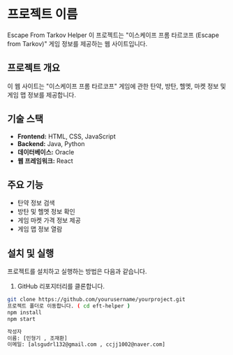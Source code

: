 # 프로젝트 이름

Escape From Tarkov Helper 이 프로젝트는 "이스케이프 프롬 타르코프 (Escape from Tarkov)" 게임 정보를 제공하는 웹 사이트입니다.

## 프로젝트 개요

이 웹 사이트는 "이스케이프 프롬 타르코프" 게임에 관한 탄약, 방탄, 헬멧, 마켓 정보 및 게임 맵 정보를 제공합니다.

## 기술 스택

- **Frontend:** HTML, CSS, JavaScript
- **Backend:** Java, Python
- **데이터베이스:** Oracle
- **웹 프레임워크:** React

## 주요 기능

- 탄약 정보 검색
- 방탄 및 헬멧 정보 확인
- 게임 마켓 가격 정보 제공
- 게임 맵 정보 열람

## 설치 및 실행

프로젝트를 설치하고 실행하는 방법은 다음과 같습니다.

1. GitHub 리포지터리를 클론합니다.

```bash
git clone https://github.com/yourusername/yourproject.git
프로젝트 폴더로 이동합니다. ( cd eft-helper )
npm install
npm start

작성자
이름: [민형기 , 조재환]
이메일: [alsgudrl132@gmail.com , ccjj1002@naver.com]
